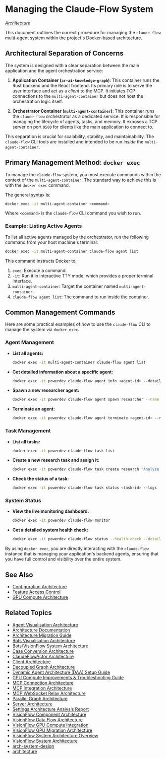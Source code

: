 # Managing the Claude-Flow System

*[Architecture](../index.md)*

This document outlines the correct procedure for managing the `claude-flow` multi-agent system within the project's Docker-based architecture.

## Architectural Separation of Concerns

The system is designed with a clear separation between the main application and the agent orchestration service:

1.  **Application Container (`ar-ai-knowledge-graph`)**: This container runs the Rust backend and the React frontend. Its primary role is to serve the user interface and act as a *client* to the MCP. It initiates TCP connections to the `multi-agent-container` but does not host the orchestration logic itself.

2.  **Orchestrator Container (`multi-agent-container`)**: This container runs the `claude-flow` orchestrator as a dedicated service. It is responsible for managing the lifecycle of agents, tasks, and memory. It exposes a TCP server on port `9500` for clients like the main application to connect to.

This separation is crucial for scalability, stability, and maintainability. The `claude-flow` CLI tools are installed and intended to be run *inside* the `multi-agent-container`.

## Primary Management Method: `docker exec`

To manage the `claude-flow` system, you must execute commands within the context of the `multi-agent-container`. The standard way to achieve this is with the `docker exec` command.

The general syntax is:

```bash
docker exec -it multi-agent-container <command>
```

Where `<command>` is the `claude-flow` CLI command you wish to run.

### Example: Listing Active Agents

To list all active agents managed by the orchestrator, run the following command from your host machine's terminal:

```bash
docker exec -it multi-agent-container claude-flow agent list
```

This command instructs Docker to:
1.  `exec`: Execute a command.
2.  `-it`: Run it in interactive TTY mode, which provides a proper terminal interface.
3.  `multi-agent-container`: Target the container named `multi-agent-container`.
4.  `claude-flow agent list`: The command to run inside the container.

## Common Management Commands

Here are some practical examples of how to use the `claude-flow` CLI to manage the system via `docker exec`.

### Agent Management

*   **List all agents:**
    ```bash
    docker exec -it multi-agent-container claude-flow agent list
    ```

*   **Get detailed information about a specific agent:**
    ```bash
    docker exec -it powerdev claude-flow agent info <agent-id> --detailed
    ```

*   **Spawn a new researcher agent:**
    ```bash
    docker exec -it powerdev claude-flow agent spawn researcher --name "Market-Analyst"
    ```

*   **Terminate an agent:**
    ```bash
    docker exec -it powerdev claude-flow agent terminate <agent-id> --reason "Completed analysis task"
    ```

### Task Management

*   **List all tasks:**
    ```bash
    docker exec -it powerdev claude-flow task list
    ```

*   **Create a new research task and assign it:**
    ```bash
    docker exec -it powerdev claude-flow task create research "Analyze Q4 2024 AI hardware trends" --priority high --assign-to <agent-id>
    ```

*   **Check the status of a task:**
    ```bash
    docker exec -it powerdev claude-flow task status <task-id> --logs
    ```

### System Status

*   **View the live monitoring dashboard:**
    ```bash
    docker exec -it powerdev claude-flow monitor
    ```

*   **Get a detailed system health check:**
    ```bash
    docker exec -it powerdev claude-flow status --health-check --detailed
    ```

By using `docker exec`, you are directly interacting with the `claude-flow` instance that is managing your application's backend agents, ensuring that you have full control and visibility over the entire system.



## See Also

- [Configuration Architecture](../server/config.md)
- [Feature Access Control](../server/feature-access.md)
- [GPU Compute Architecture](../server/gpu-compute.md)

## Related Topics

- [Agent Visualisation Architecture](../agent-visualization-architecture.md)
- [Architecture Documentation](../architecture/README.md)
- [Architecture Migration Guide](../architecture/migration-guide.md)
- [Bots Visualisation Architecture](../architecture/bots-visualization.md)
- [Bots/VisionFlow System Architecture](../architecture/bots-visionflow-system.md)
- [Case Conversion Architecture](../architecture/case-conversion.md)
- [ClaudeFlowActor Architecture](../architecture/claude-flow-actor.md)
- [Client Architecture](../client/architecture.md)
- [Decoupled Graph Architecture](../technical/decoupled-graph-architecture.md)
- [Dynamic Agent Architecture (DAA) Setup Guide](../architecture/daa-setup-guide.md)
- [GPU Compute Improvements & Troubleshooting Guide](../architecture/gpu-compute-improvements.md)
- [MCP Connection Architecture](../architecture/mcp-connection.md)
- [MCP Integration Architecture](../architecture/mcp-integration.md)
- [MCP WebSocket Relay Architecture](../architecture/mcp-websocket-relay.md)
- [Parallel Graph Architecture](../architecture/parallel-graphs.md)
- [Server Architecture](../server/architecture.md)
- [Settings Architecture Analysis Report](../architecture_analysis_report.md)
- [VisionFlow Component Architecture](../architecture/components.md)
- [VisionFlow Data Flow Architecture](../architecture/data-flow.md)
- [VisionFlow GPU Compute Integration](../architecture/gpu-compute.md)
- [VisionFlow GPU Migration Architecture](../architecture/visionflow-gpu-migration.md)
- [VisionFlow System Architecture Overview](../architecture/index.md)
- [VisionFlow System Architecture](../architecture/system-overview.md)
- [arch-system-design](../reference/agents/architecture/system-design/arch-system-design.md)
- [architecture](../reference/agents/sparc/architecture.md)
